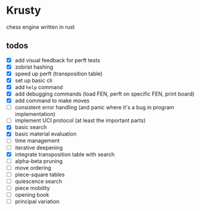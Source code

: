 # Krusty

chess engine written in rust

## todos

- [x] add visual feedback for perft tests
- [x] zobrist hashing
- [x] speed up perft (transposition table)
- [x] set up basic cli
- [x] add `help` command
- [x] add debugging commands (load FEN, perft on specific FEN, print board)
- [x] add command to make moves
- [ ] consistent error handling (and panic where it's a bug in program implementation)
- [ ] implement UCI protocol (at least the important parts)
- [x] basic search
- [x] basic material evaluation
- [ ] time management
- [ ] iterative deepening
- [x] integrate transposition table with search
- [ ] alpha-beta pruning
- [ ] move ordering
- [ ] piece-square tables
- [ ] quiescence search
- [ ] piece mobility
- [ ] opening book
- [ ] principal variation
